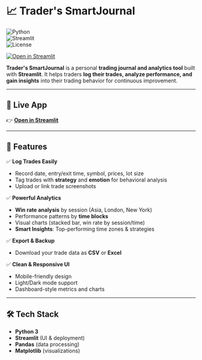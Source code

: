 ﻿# 📈 Trader's SmartJournal  

![Python](https://img.shields.io/badge/Python-3.9%2B-blue)  
![Streamlit](https://img.shields.io/badge/Streamlit-App-red)  
![License](https://img.shields.io/badge/License-MIT-green)  

[![Open in Streamlit](https://static.streamlit.io/badges/streamlit_badge_black_white.svg)](https://smartjournal.streamlit.app/)

**Trader's SmartJournal** is a personal **trading journal and analytics tool** built with **Streamlit**. It helps traders **log their trades, analyze performance, and gain insights** into their trading behavior for continuous improvement.

---

## 🚀 Live App

👉 **[Open in Streamlit](https://smartjournal.streamlit.app/)**

---

## 🚀 Features  
✅ **Log Trades Easily**  
- Record date, entry/exit time, symbol, prices, lot size  
- Tag trades with **strategy** and **emotion** for behavioral analysis  
- Upload or link trade screenshots  

✅ **Powerful Analytics**  
- **Win rate analysis** by session (Asia, London, New York)  
- Performance patterns by **time blocks**  
- Visual charts (stacked bar, win rate by session/time)  
- **Smart Insights**: Top-performing time zones & strategies  

✅ **Export & Backup**  
- Download your trade data as **CSV** or **Excel**  

✅ **Clean & Responsive UI**  
- Mobile-friendly design  
- Light/Dark mode support  
- Dashboard-style metrics and charts  

---

## 🛠 Tech Stack  
- **Python 3**  
- **Streamlit** (UI & deployment)  
- **Pandas** (data processing)  
- **Matplotlib** (visualizations)  

